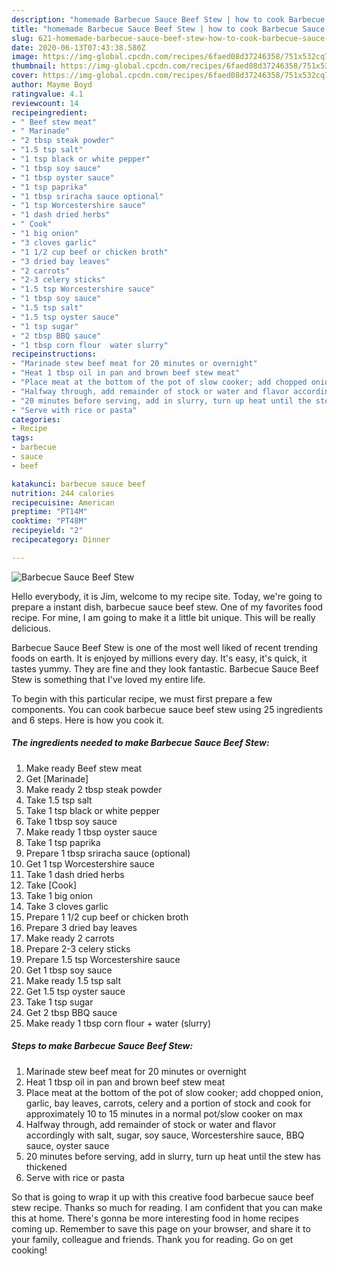 ```yaml
---
description: "homemade Barbecue Sauce Beef Stew | how to cook Barbecue Sauce Beef Stew"
title: "homemade Barbecue Sauce Beef Stew | how to cook Barbecue Sauce Beef Stew"
slug: 621-homemade-barbecue-sauce-beef-stew-how-to-cook-barbecue-sauce-beef-stew
date: 2020-06-13T07:43:38.580Z
image: https://img-global.cpcdn.com/recipes/6faed08d37246358/751x532cq70/barbecue-sauce-beef-stew-recipe-main-photo.jpg
thumbnail: https://img-global.cpcdn.com/recipes/6faed08d37246358/751x532cq70/barbecue-sauce-beef-stew-recipe-main-photo.jpg
cover: https://img-global.cpcdn.com/recipes/6faed08d37246358/751x532cq70/barbecue-sauce-beef-stew-recipe-main-photo.jpg
author: Mayme Boyd
ratingvalue: 4.1
reviewcount: 14
recipeingredient:
- " Beef stew meat"
- " Marinade"
- "2 tbsp steak powder"
- "1.5 tsp salt"
- "1 tsp black or white pepper"
- "1 tbsp soy sauce"
- "1 tbsp oyster sauce"
- "1 tsp paprika"
- "1 tbsp sriracha sauce optional"
- "1 tsp Worcestershire sauce"
- "1 dash dried herbs"
- " Cook"
- "1 big onion"
- "3 cloves garlic"
- "1 1/2 cup beef or chicken broth"
- "3 dried bay leaves"
- "2 carrots"
- "2-3 celery sticks"
- "1.5 tsp Worcestershire sauce"
- "1 tbsp soy sauce"
- "1.5 tsp salt"
- "1.5 tsp oyster sauce"
- "1 tsp sugar"
- "2 tbsp BBQ sauce"
- "1 tbsp corn flour  water slurry"
recipeinstructions:
- "Marinade stew beef meat for 20 minutes or overnight"
- "Heat 1 tbsp oil in pan and brown beef stew meat"
- "Place meat at the bottom of the pot of slow cooker; add chopped onion, garlic, bay leaves, carrots, celery and a portion of stock and cook for approximately 10 to 15 minutes in a normal pot/slow cooker on max"
- "Halfway through, add remainder of stock or water and flavor accordingly with salt, sugar, soy sauce, Worcestershire sauce, BBQ sauce, oyster sauce"
- "20 minutes before serving, add in slurry, turn up heat until the stew has thickened"
- "Serve with rice or pasta"
categories:
- Recipe
tags:
- barbecue
- sauce
- beef

katakunci: barbecue sauce beef 
nutrition: 244 calories
recipecuisine: American
preptime: "PT14M"
cooktime: "PT48M"
recipeyield: "2"
recipecategory: Dinner

---
```



![Barbecue Sauce Beef Stew](https://img-global.cpcdn.com/recipes/6faed08d37246358/751x532cq70/barbecue-sauce-beef-stew-recipe-main-photo.jpg)

Hello everybody, it is Jim, welcome to my recipe site. Today, we're going to prepare a instant dish, barbecue sauce beef stew. One of my favorites food recipe. For mine, I am going to make it a little bit unique. This will be really delicious.



Barbecue Sauce Beef Stew is one of the most well liked of recent trending foods on earth. It is enjoyed by millions every day. It's easy, it's quick, it tastes yummy. They are fine and they look fantastic. Barbecue Sauce Beef Stew is something that I've loved my entire life.


To begin with this particular recipe, we must first prepare a few components. You can cook barbecue sauce beef stew using 25 ingredients and 6 steps. Here is how you cook it.

<!--inarticleads1-->

##### The ingredients needed to make Barbecue Sauce Beef Stew:

1. Make ready  Beef stew meat
1. Get  [Marinade]
1. Make ready 2 tbsp steak powder
1. Take 1.5 tsp salt
1. Take 1 tsp black or white pepper
1. Take 1 tbsp soy sauce
1. Make ready 1 tbsp oyster sauce
1. Take 1 tsp paprika
1. Prepare 1 tbsp sriracha sauce (optional)
1. Get 1 tsp Worcestershire sauce
1. Take 1 dash dried herbs
1. Take  [Cook]
1. Take 1 big onion
1. Take 3 cloves garlic
1. Prepare 1 1/2 cup beef or chicken broth
1. Prepare 3 dried bay leaves
1. Make ready 2 carrots
1. Prepare 2-3 celery sticks
1. Prepare 1.5 tsp Worcestershire sauce
1. Get 1 tbsp soy sauce
1. Make ready 1.5 tsp salt
1. Get 1.5 tsp oyster sauce
1. Take 1 tsp sugar
1. Get 2 tbsp BBQ sauce
1. Make ready 1 tbsp corn flour + water (slurry)




<!--inarticleads2-->

##### Steps to make Barbecue Sauce Beef Stew:

1. Marinade stew beef meat for 20 minutes or overnight
1. Heat 1 tbsp oil in pan and brown beef stew meat
1. Place meat at the bottom of the pot of slow cooker; add chopped onion, garlic, bay leaves, carrots, celery and a portion of stock and cook for approximately 10 to 15 minutes in a normal pot/slow cooker on max
1. Halfway through, add remainder of stock or water and flavor accordingly with salt, sugar, soy sauce, Worcestershire sauce, BBQ sauce, oyster sauce
1. 20 minutes before serving, add in slurry, turn up heat until the stew has thickened
1. Serve with rice or pasta




So that is going to wrap it up with this creative food barbecue sauce beef stew recipe. Thanks so much for reading. I am confident that you can make this at home. There's gonna be more interesting food in home recipes coming up. Remember to save this page on your browser, and share it to your family, colleague and friends. Thank you for reading. Go on get cooking!
